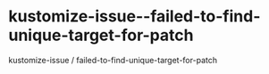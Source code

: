 # kustomize-issue--failed-to-find-unique-target-for-patch
kustomize-issue / failed-to-find-unique-target-for-patch
